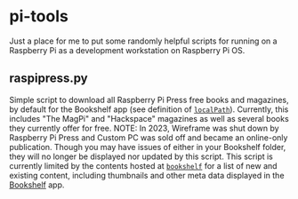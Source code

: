 # pi-tools
Just a place for me to put some randomly helpful scripts for running on a Raspberry Pi as a development workstation on Raspberry Pi OS.

## raspipress.py
Simple script to download all Raspberry Pi Press free books and magazines, by default for the Bookshelf app (see definition of [`localPath`](https://github.com/traek/pi-tools/blob/main/raspipress.py#L15)). Currently, this includes "The MagPi" and "Hackspace" magazines as well as several books they currently offer for free. NOTE: In 2023, Wireframe was shut down by Raspberry Pi Press and Custom PC was sold off and became an online-only publication. Though you may have issues of either in your Bookshelf folder, they will no longer be displayed nor updated by this script. This script is currently limited by the contents hosted at [`bookshelf`](https://github.com/traek/pi-tools/blob/main/raspipress.py#L13) for a list of new and existing content, including thumbnails and other meta data displayed in the [Bookshelf](https://github.com/raspberrypi-ui/bookshelf) app.
